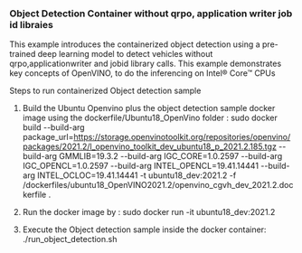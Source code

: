 ### Object Detection Container without qrpo, application writer job id libraies

This example introduces the containerized object detection using a pre-trained deep learning model  to detect vehicles without qrpo,applicationwriter and jobid library calls. This example demonstrates key concepts of OpenVINO, to do  the inferencing on Intel® Core™ CPUs

Steps to run containerized Object detection sample

1. Build the Ubuntu Openvino plus the object detection sample docker image  using the dockerfile/Ubuntu18_OpenVino folder  :
     sudo docker build --build-arg package_url=https://storage.openvinotoolkit.org/repositories/openvino/packages/2021.2/l_openvino_toolkit_dev_ubuntu18_p_2021.2.185.tgz  --build-arg GMMLIB=19.3.2  --build-arg IGC_CORE=1.0.2597  --build-arg IGC_OPENCL=1.0.2597  --build-arg INTEL_OPENCL=19.41.14441  --build-arg INTEL_OCLOC=19.41.14441  -t ubuntu18_dev:2021.2 -f /dockerfiles/ubuntu18_OpenVINO2021.2/openvino_cgvh_dev_2021.2.dockerfile .

2. Run the docker image by : sudo docker run -it ubuntu18_dev:2021.2

3. Execute the Object detection sample inside the docker container: ./run_object_detection.sh 
